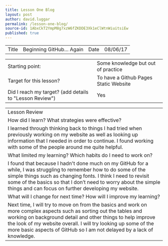```yaml
---
title: Lesson One Blog
layout: post
author: david.luggar
permalink: /lesson-one-blog/
source-id: 1AbxCkT2YmpM8g7xzW6fZKDDE3Xk1eClWtnWiuitsiEw
published: true
---
```

<table>
  <tr>
    <td>Title</td>
    <td>Beginning GitHub… Again</td>
    <td>Date</td>
    <td>08/06/17</td>
  </tr>
</table>


<table>
  <tr>
    <td>Starting point:</td>
    <td>Some knowledge but out of practice</td>
  </tr>
  <tr>
    <td>Target for this lesson?</td>
    <td>To have a Github Pages Static Website</td>
  </tr>
  <tr>
    <td>Did I reach my target? 
(add details to "Lesson Review")</td>
    <td> Yes</td>
  </tr>
</table>


<table>
  <tr>
    <td>Lesson Review</td>
  </tr>
  <tr>
    <td>How did I learn? What strategies were effective? </td>
  </tr>
  <tr>
    <td>I learned through thinking back to things I had tried when previously working on my website as well as looking up information that I needed in order to continue. I found working with some of the people around me quite helpful.</td>
  </tr>
  <tr>
    <td>What limited my learning? Which habits do I need to work on? </td>
  </tr>
  <tr>
    <td>I found that because I hadn't done much on my GitHub for a while, I was struggling to remember how to do some of the simple things such as changing fonts. I think I need to revisit some of the basics so that I don’t need to worry about the simple things and can focus on further developing my website.</td>
  </tr>
  <tr>
    <td>What will I change for next time? How will I improve my learning?</td>
  </tr>
  <tr>
    <td>Next time, I will try to move on from the basics and work on more complex aspects such as sorting out the tables and working on background detail and other things to help improve the look of my website overall. I will try looking up some of the more basic aspects of GitHub so I am not delayed by a lack of knowledge.  </td>
  </tr>
</table>


